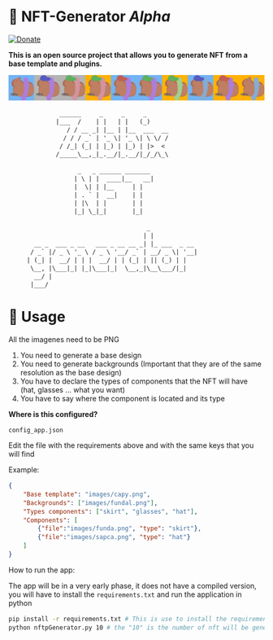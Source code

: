 # 🦧 **NFT-Generator** ***Alpha***

[![Donate](https://img.shields.io/badge/Donate-PayPal-green.svg)](https://www.paypal.com/donate/?hosted_button_id=5MTHH82ABTJDA)

**This is an open source project that allows you to generate NFT from a base template and plugins.**

![](https://github.com/zabbix-byte/NFT-Generator/blob/main/created.jpeg)

```
              ______     _     _     _      
             |___  /    | |   | |   (_)     
                / / __ _| |__ | |__  ___  __
               / / / _` | '_ \| '_ \| \ \/ /
              / /_| (_| | |_) | |_) | |>  < 
             /_____\__,_|_.__/|_.__/|_/_/\_\
                                                               
                   _   _ ______ _______ 
                  | \ | |  ____|__   __|
                  |  \| | |__     | |   
                  | . ` |  __|    | |   
                  | |\  | |       | |   
                  |_| \_|_|       |_|   
                                    
                                      _             
                                     | |            
       __ _  ___ _ __   ___ _ __ __ _| |_ ___  _ __ 
      / _` |/ _ \ '_ \ / _ \ '__/ _` | __/ _ \| '__|
     | (_| |  __/ | | |  __/ | | (_| | || (_) | |   
      \__, |\___|_| |_|\___|_|  \__,_|\__\___/|_|   
       __/ |                                        
      |___/   
```

# 🦫 **Usage** 
All the imagenes need to be PNG
1. You need to generate a base design
2. You need to generate backgrounds (Important that they are of the same resolution as the base design)
3. You have to declare the types of components that the NFT will have (hat, glasses ... what you want)
4. You have to say where the component is located and its type

**Where is this configured?**
```
config_app.json
```
Edit the file with the requirements above and with the same keys that you will find

Example:
```json
{
    "Base template": "images/capy.png",
    "Backgrounds": ["images/fundal.png"],
    "Types components": ["skirt", "glasses", "hat"],
    "Components": [
        {"file":"images/funda.png", "type": "skirt"},
        {"file":"images/sapca.png", "type": "hat"}
    ]
}
```

How to run the app:

The app will be in a very early phase, it does not have a compiled version, you will have to install the `requirements.txt` and run the application in python

```sh
pip install -r requirements.txt # This is use to install the requirements of the app
python nftpGenerator.py 10 # the "10" is the number of nft will be generated
```
